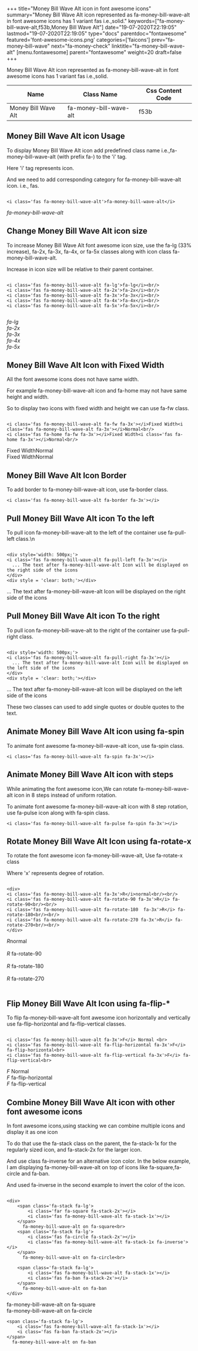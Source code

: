 +++
title="Money Bill Wave Alt icon in font awesome icons"
summary="Money Bill Wave Alt icon represented as fa-money-bill-wave-alt in font awesome icons has 1 variant fas i.e.,solid."
keywords=["fa-money-bill-wave-alt,f53b,Money Bill Wave Alt"]
date="19-07-2020T22:19:05"
lastmod="19-07-2020T22:19:05"
type="docs"
parentdoc="fontawesome"
featured='font-awesome-icons.png'
categories=['faicons']
prev="fa-money-bill-wave"
next="fa-money-check"
linktitle="fa-money-bill-wave-alt"
[menu.fontawesome]
parent="fontawesome"
weight=20
draft=false
+++


Money Bill Wave Alt icon represented as fa-money-bill-wave-alt in font awesome icons has 1 variant fas i.e.,solid.

<div class='table-responsive'><table class='table'><thead><tr><th>Name</th><th>Class Name</th><th>Css Content Code</th></tr></thead><tbody><tr><td>Money Bill Wave Alt</td><td>fa-money-bill-wave-alt</td><td>f53b</td></tr></tbody></table></div>



## Money Bill Wave Alt icon Usage

To display Money Bill Wave Alt icon add predefined class name i.e.,fa-money-bill-wave-alt (with prefix fa-) to the 'i' tag.

Here 'i' tag represents icon.

And we need to add corresponding category for fa-money-bill-wave-alt icon. i.e., fas.


```

<i class='fas fa-money-bill-wave-alt'>fa-money-bill-wave-alt</i>
```

<i class='fas fa-money-bill-wave-alt'>fa-money-bill-wave-alt</i>




## Change Money Bill Wave Alt icon size
To increase Money Bill Wave Alt font awesome icon size, use the fa-lg (33% increase), fa-2x, fa-3x, fa-4x, or fa-5x classes along with icon class fa-money-bill-wave-alt.

Increase in icon size will be relative to their parent container. 

```

<i class='fas fa-money-bill-wave-alt fa-lg'>fa-lg</i><br/>
<i class='fas fa-money-bill-wave-alt fa-2x'>fa-2x</i><br/>
<i class='fas fa-money-bill-wave-alt fa-3x'>fa-3x</i><br/>
<i class='fas fa-money-bill-wave-alt fa-4x'>fa-4x</i><br/>
<i class='fas fa-money-bill-wave-alt fa-5x'>fa-5x</i><br/>
            
```

<i class='fas fa-money-bill-wave-alt fa-lg'>fa-lg</i><br/>
<i class='fas fa-money-bill-wave-alt fa-2x'>fa-2x</i><br/>
<i class='fas fa-money-bill-wave-alt fa-3x'>fa-3x</i><br/>
<i class='fas fa-money-bill-wave-alt fa-4x'>fa-4x</i><br/>
<i class='fas fa-money-bill-wave-alt fa-5x'>fa-5x</i><br/>
            



## Money Bill Wave Alt Icon with Fixed Width 

All the font awesome icons does not have same width.

For example fa-money-bill-wave-alt icon and fa-home may not have same height and width.

So to display two icons with fixed width and height we can use fa-fw class.


```

<i class='fas fa-money-bill-wave-alt fa-fw fa-3x'></i>Fixed Width<i class='fas fa-money-bill-wave-alt fa-3x'></i>Normal<br/>
<i class='fas fa-home fa-fw fa-3x'></i>Fixed Width<i class='fas fa-home fa-3x'></i>Normal<br/>
```

<i class='fas fa-money-bill-wave-alt fa-fw fa-3x'></i>Fixed Width<i class='fas fa-money-bill-wave-alt fa-3x'></i>Normal<br/>
<i class='fas fa-home fa-fw fa-3x'></i>Fixed Width<i class='fas fa-home fa-3x'></i>Normal<br/>



## Money Bill Wave Alt Icon Border 

To add border to fa-money-bill-wave-alt icon, use fa-border class.


```
<i class='fas fa-money-bill-wave-alt fa-border fa-3x'></i>

```
<i class='fas fa-money-bill-wave-alt fa-border fa-3x'></i>





## Pull Money Bill Wave Alt icon To the left

To pull icon fa-money-bill-wave-alt to the left of the container use fa-pull-left class.\n

```

<div style='width: 500px;'>
<i class='fas fa-money-bill-wave-alt fa-pull-left fa-3x'></i>
  ... The text after fa-money-bill-wave-alt Icon will be displayed on the right side of the icons
</div>
<div style = 'clear: both;'></div>
```

<div style='width: 500px;'>
<i class='fas fa-money-bill-wave-alt fa-pull-left fa-3x'></i>
  ... The text after fa-money-bill-wave-alt Icon will be displayed on the right side of the icons
</div>
<div style = 'clear: both;'></div>




## Pull Money Bill Wave Alt icon To the right
To pull icon fa-money-bill-wave-alt to the right of the container use fa-pull-right class.

```

<div style='width: 500px;'>
<i class='fas fa-money-bill-wave-alt fa-pull-right fa-3x'></i>
  ... The text after fa-money-bill-wave-alt Icon will be displayed on the left side of the icons
</div>
<div style = 'clear: both;'></div>
```

<div style='width: 500px;'>
<i class='fas fa-money-bill-wave-alt fa-pull-right fa-3x'></i>
  ... The text after fa-money-bill-wave-alt Icon will be displayed on the left side of the icons
</div>
<div style = 'clear: both;'></div>

These two classes can used to add single quotes or double quotes to the text.


## Animate Money Bill Wave Alt icon using fa-spin
To animate font awesome fa-money-bill-wave-alt icon, use fa-spin class.

```
<i class='fas fa-money-bill-wave-alt fa-spin fa-3x'></i>
```
<i class='fas fa-money-bill-wave-alt fa-spin fa-3x'></i>




## Animate Money Bill Wave Alt icon with steps
While animating the font awesome icon,We can rotate fa-money-bill-wave-alt icon in 8 steps instead of uniform rotation.

To animate font awesome fa-money-bill-wave-alt icon with 8 step rotation, use fa-pulse icon along with fa-spin class.


```
<i class='fas fa-money-bill-wave-alt fa-pulse fa-spin fa-3x'></i>

```
<i class='fas fa-money-bill-wave-alt fa-pulse fa-spin fa-3x'></i>





## Rotate Money Bill Wave Alt Icon using fa-rotate-x
To rotate the font awesome icon fa-money-bill-wave-alt, Use fa-rotate-x class

Where 'x' represents degree of rotation.


```

<div>
<i class='fas fa-money-bill-wave-alt fa-3x'>R</i>normal<br/><br/>
<i class='fas fa-money-bill-wave-alt fa-rotate-90 fa-3x'>R</i> fa-rotate-90<br/><br/> 
<i class='fas fa-money-bill-wave-alt fa-rotate-180  fa-3x'>R</i> fa-rotate-180<br/><br/> 
<i class='fas fa-money-bill-wave-alt fa-rotate-270 fa-3x'>R</i> fa-rotate-270<br/><br/>
</div>
```

<div>
<i class='fas fa-money-bill-wave-alt fa-3x'>R</i>normal<br/><br/>
<i class='fas fa-money-bill-wave-alt fa-rotate-90 fa-3x'>R</i> fa-rotate-90<br/><br/> 
<i class='fas fa-money-bill-wave-alt fa-rotate-180  fa-3x'>R</i> fa-rotate-180<br/><br/> 
<i class='fas fa-money-bill-wave-alt fa-rotate-270 fa-3x'>R</i> fa-rotate-270<br/><br/>
</div>




## Flip Money Bill Wave Alt Icon using fa-flip-*
To flip fa-money-bill-wave-alt font awesome icon horizontally and vertically use fa-flip-horizontal and fa-flip-vertical classes. 

```

<i class='fas fa-money-bill-wave-alt fa-3x'>F</i> Normal <br>
<i class='fas fa-money-bill-wave-alt fa-flip-horizontal fa-3x'>F</i> fa-flip-horizontal<br>
<i class='fas fa-money-bill-wave-alt fa-flip-vertical fa-3x'>F</i> fa-flip-vertical<br>
```

<i class='fas fa-money-bill-wave-alt fa-3x'>F</i> Normal <br>
<i class='fas fa-money-bill-wave-alt fa-flip-horizontal fa-3x'>F</i> fa-flip-horizontal<br>
<i class='fas fa-money-bill-wave-alt fa-flip-vertical fa-3x'>F</i> fa-flip-vertical<br>




## Combine Money Bill Wave Alt icon with other font awesome icons
In font awesome icons,using stacking we can combine multiple icons and display it as one icon 

To do that use the fa-stack class on the parent, the fa-stack-1x for the regularly sized icon, and fa-stack-2x for the larger icon.

And use class fa-inverse for an alternative icon color. 
In the below example, I am displaying fa-money-bill-wave-alt on top of icons like fa-square,fa-circle and fa-ban.

And used fa-inverse in the second example to invert the color of the icon.

```

<div>
    <span class='fa-stack fa-lg'>
        <i class='far fa-square fa-stack-2x'></i>
        <i class='fas fa-money-bill-wave-alt fa-stack-1x'></i>
    </span>
      fa-money-bill-wave-alt on fa-square<br>
    <span class='fa-stack fa-lg'>
        <i class='fas fa-circle fa-stack-2x'></i>
        <i class='fas fa-money-bill-wave-alt fa-stack-1x fa-inverse'></i>
    </span>
      fa-money-bill-wave-alt on fa-circle<br>

    <span class='fa-stack fa-lg'>
        <i class='fas fa-money-bill-wave-alt fa-stack-1x'></i>
        <i class='fas fa-ban fa-stack-2x'></i>
    </span>
      fa-money-bill-wave-alt on fa-ban
</div>
```

<div>
    <span class='fa-stack fa-lg'>
        <i class='far fa-square fa-stack-2x'></i>
        <i class='fas fa-money-bill-wave-alt fa-stack-1x'></i>
    </span>
      fa-money-bill-wave-alt on fa-square<br>
    <span class='fa-stack fa-lg'>
        <i class='fas fa-circle fa-stack-2x'></i>
        <i class='fas fa-money-bill-wave-alt fa-stack-1x fa-inverse'></i>
    </span>
      fa-money-bill-wave-alt on fa-circle<br>

    <span class='fa-stack fa-lg'>
        <i class='fas fa-money-bill-wave-alt fa-stack-1x'></i>
        <i class='fas fa-ban fa-stack-2x'></i>
    </span>
      fa-money-bill-wave-alt on fa-ban
</div>






